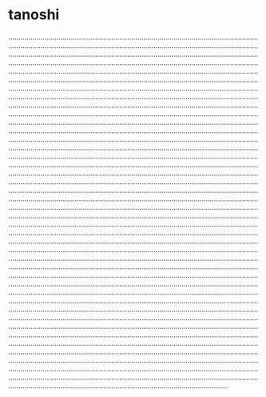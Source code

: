 # tanoshi
.........................................................................................................................................................................................................................................................................................................................................................................................................................................................................................................................................................................................................................................................................................................................................................................................................................................................................................................................................................................................................................................................................................................................................................................................................................................................................................................................................................................................................................................................................................................................................................................................................................................................................................................................................................................................................................................................................................................................................................................................................................................................................................................................................................................................................................................................................................................................................................................................................................................................................................................................................................................................................................................................................................................................................................................................................................................................................................................................................................................................................................................................................................................................................................................................................................................................................................................................................................................................................................................................................................................................................................................................................................................................................................................................................................................................................................................................................................................................................................................................................................................................................................................................................................................................................................................................................................................................................................................................................................................................................................................................................................................................................................................................................................................................................................................................................................................................................................................................................................................................................................................................................................................................................................................................................................................................................................................................................................................................................